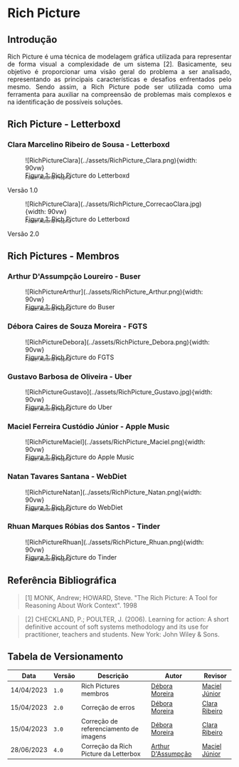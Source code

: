 # Rich Picture

## Introdução

<div style="text-align: justify; margin-bottom: 20px">
     Rich Picture é uma técnica de modelagem gráfica utilizada para representar de forma visual a complexidade de um sistema [2]. Basicamente, seu objetivo é proporcionar uma visão geral do problema a ser analisado, representando as principais características e desafios enfrentados pelo mesmo. Sendo assim, a Rich Picture pode ser utilizada como uma ferramenta para auxiliar na compreensão de problemas mais complexos e na identificação de possíveis soluções.
</div>

## Rich Picture - Letterboxd

### Clara Marcelino Ribeiro de Sousa - Letterboxd


<figure markdown>
  ![RichPictureClara](../assets/RichPicture_Clara.png){width: 90vw}
  <figcaption>Figura 1: Rich Picture do Letterboxd</figcaption>
  <p style="margin-top: -10px; font-size: 10px">Fonte: Autoria Própria</p>
</figure>

Versão 1.0

<figure markdown>
  ![RichPictureClara](../assets/RichPicture_CorrecaoClara.jpg){width: 90vw}
  <figcaption>Figura 1: Rich Picture do Letterboxd</figcaption>
  <p style="margin-top: -10px; font-size: 10px">Fonte: Autoria Própria</p>
</figure>

Versão 2.0



## Rich Pictures - Membros

### Arthur D'Assumpção Loureiro - Buser

<figure markdown>
  ![RichPictureArthur](../assets/RichPicture_Arthur.png){width: 90vw}
  <figcaption>Figura 1: Rich Picture do Buser</figcaption>
  <p style="margin-top: -10px; font-size: 10px">Fonte: Autoria Própria</p>
</figure>

### Débora Caires de Souza Moreira - FGTS

<figure markdown>
  ![RichPictureDebora](../assets/RichPicture_Debora.png){width: 90vw}
  <figcaption>Figura 1: Rich Picture do FGTS</figcaption>
  <p style="margin-top: -10px; font-size: 10px">Fonte: Autoria Própria</p>
</figure>

### Gustavo Barbosa de Oliveira - Uber

<figure markdown>
  ![RichPictureGustavo](../assets/RichPicture_Gustavo.jpg){width: 90vw}
  <figcaption>Figura 1: Rich Picture do Uber</figcaption>
  <p style="margin-top: -10px; font-size: 10px">Fonte: Autoria Própria</p>
</figure>

### Maciel Ferreira Custódio Júnior - Apple Music

<figure markdown>
  ![RichPictureMaciel](../assets/RichPicture_Maciel.png){width: 90vw}
  <figcaption>Figura 1: Rich Picture do Apple Music</figcaption>
  <p style="margin-top: -10px; font-size: 10px">Fonte: Autoria Própria</p>
</figure>

### Natan Tavares Santana - WebDiet

<figure markdown>
  ![RichPictureNatan](../assets/RichPicture_Natan.png){width: 90vw}
  <figcaption>Figura 1: Rich Picture do WebDiet</figcaption>
  <p style="margin-top: -10px; font-size: 10px">Fonte: Autoria Própria</p>
</figure>

### Rhuan Marques Róbias dos Santos - Tinder

<figure markdown>
  ![RichPictureRhuan](../assets/RichPicture_Rhuan.png){width: 90vw}
  <figcaption>Figura 1: Rich Picture do Tinder</figcaption>
  <p style="margin-top: -10px; font-size: 10px">Fonte: Autoria Própria</p>
</figure>

## Referência Bibliográfica

> [1] MONK, Andrew; HOWARD, Steve. "The Rich Picture: A Tool for Reasoning About Work Context". 1998

> [2] CHECKLAND, P.; POULTER, J. (2006). Learning for action: A short definitive account of soft systems methodology and its use for practitioner, teachers and students. New York: John Wiley & Sons.

## Tabela de Versionamento

| Data       | Versão | Descrição             | Autor                                             | Revisor                                             |
| ---------- | ------ | --------------------- | ------------------------------------------------- | --------------------------------------------------- |
| 14/04/2023 | `1.0`  | Rich Pictures membros | [Débora Moreira](https://github.com/deboracaires) | [Maciel Júnior](https://github.com/macieljuniormax) 
| 15/04/2023 | `2.0` | Correção de erros |[Débora Moreira](https://github.com/deboracaires) | [Clara Ribeiro](https://github.com/clara-ribeiro) |
| 15/04/2023 | `3.0` | Correção de referenciamento de imagens |[Débora Moreira](https://github.com/deboracaires) | [Clara Ribeiro](https://github.com/clara-ribeiro) |
| 28/06/2023 | `4.0` | Correção da Rich Picture da Letterbox |[Arthur D'Assumpção](https://github.com/ArtAssLou) | [Maciel Júnior](https://github.com/macieljuniormax)  |
